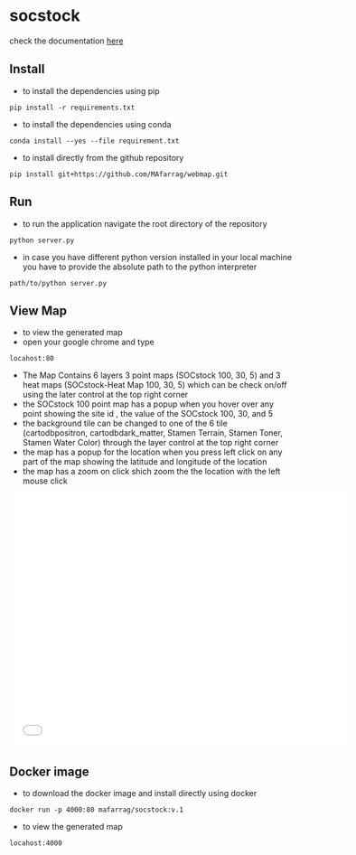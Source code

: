 # socstock 

check the documentation [here](https://mafarrag.github.io/webmap/)

Install
-------
- to install the dependencies using pip

```
pip install -r requirements.txt
```
- to install the dependencies using conda
```
conda install --yes --file requirement.txt
```
- to install directly from the github repository
```
pip install git+https://github.com/MAfarrag/webmap.git
```

Run
---
- to run the application navigate the root directory of the repository
```
python server.py
``` 
- in case you have different python version installed in your local machine you have to provide the absolute path to the python interpreter
```
path/to/python server.py
```
View Map
--------
- to view the generated map
- open your google chrome and type 
```
locahost:80
```
- The Map Contains 6 layers 3 point maps (SOCstock 100, 30, 5) and 3 heat maps (SOCstock-Heat Map 100, 30, 5) which can be check on/off using the later control at the top right corner 
- the SOCstock 100 point map has a popup when you hover over any point showing the site id , the value of the SOCstock 100, 30, and 5
- the background tile can be changed to one of the 6 tile (cartodbpositron, cartodbdark_matter, Stamen Terrain, Stamen Toner, Stamen Water Color) through the layer control at the top right corner  
- the map has a popup for the location when you press left click on any part of the map showing the latitude and longitude of the location
- the map has a zoom on click shich zoom the the location with the left mouse click

<iframe src="src/RCS.html" width="600" height="450" frameborder="0" style="border:0" allowfullscreen></iframe>



Docker image
--------
- to download the docker image and install directly using docker
```
docker run -p 4000:80 mafarrag/socstock:v.1
```
- to view the generated map
```
locahost:4000
```
